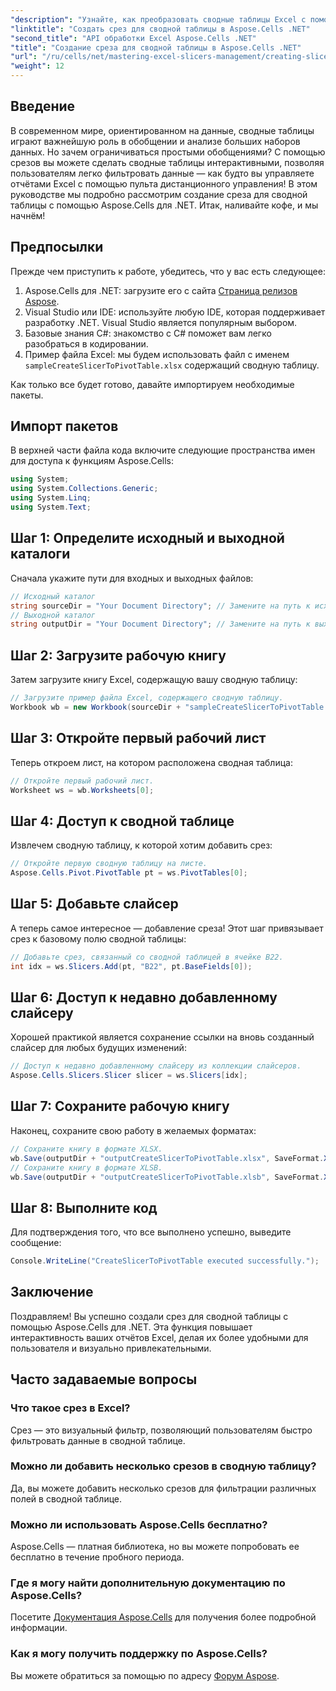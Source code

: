 ```yaml
---
"description": "Узнайте, как преобразовать сводные таблицы Excel с помощью интерактивных срезов с помощью Aspose.Cells для .NET. Это подробное руководство подробно описывает весь процесс."
"linktitle": "Создать срез для сводной таблицы в Aspose.Cells .NET"
"second_title": "API обработки Excel Aspose.Cells .NET"
"title": "Создание среза для сводной таблицы в Aspose.Cells .NET"
"url": "/ru/cells/net/mastering-excel-slicers-management/creating-slicer-for-pivot-table/"
"weight": 12
---
```


## Введение

В современном мире, ориентированном на данные, сводные таблицы играют важнейшую роль в обобщении и анализе больших наборов данных. Но зачем ограничиваться простыми обобщениями? С помощью срезов вы можете сделать сводные таблицы интерактивными, позволяя пользователям легко фильтровать данные — как будто вы управляете отчётами Excel с помощью пульта дистанционного управления! В этом руководстве мы подробно рассмотрим создание среза для сводной таблицы с помощью Aspose.Cells для .NET. Итак, наливайте кофе, и мы начнём!

## Предпосылки

Прежде чем приступить к работе, убедитесь, что у вас есть следующее:

1. Aspose.Cells для .NET: загрузите его с сайта [Страница релизов Aspose](https://releases.aspose.com/cells/net/).
2. Visual Studio или IDE: используйте любую IDE, которая поддерживает разработку .NET. Visual Studio является популярным выбором.
3. Базовые знания C#: знакомство с C# поможет вам легко разобраться в кодировании.
4. Пример файла Excel: мы будем использовать файл с именем `sampleCreateSlicerToPivotTable.xlsx` содержащий сводную таблицу.

Как только все будет готово, давайте импортируем необходимые пакеты.

## Импорт пакетов

В верхней части файла кода включите следующие пространства имен для доступа к функциям Aspose.Cells:

```csharp
using System;
using System.Collections.Generic;
using System.Linq;
using System.Text;
```

## Шаг 1: Определите исходный и выходной каталоги

Сначала укажите пути для входных и выходных файлов:

```csharp
// Исходный каталог
string sourceDir = "Your Document Directory"; // Замените на путь к исходному каталогу.
// Выходной каталог
string outputDir = "Your Document Directory"; // Замените на путь к выходному каталогу.
```

## Шаг 2: Загрузите рабочую книгу

Затем загрузите книгу Excel, содержащую вашу сводную таблицу:

```csharp
// Загрузите пример файла Excel, содержащего сводную таблицу.
Workbook wb = new Workbook(sourceDir + "sampleCreateSlicerToPivotTable.xlsx");
```

## Шаг 3: Откройте первый рабочий лист

Теперь откроем лист, на котором расположена сводная таблица:

```csharp
// Откройте первый рабочий лист.
Worksheet ws = wb.Worksheets[0];
```

## Шаг 4: Доступ к сводной таблице

Извлечем сводную таблицу, к которой хотим добавить срез:

```csharp
// Откройте первую сводную таблицу на листе.
Aspose.Cells.Pivot.PivotTable pt = ws.PivotTables[0];
```

## Шаг 5: Добавьте слайсер

А теперь самое интересное — добавление среза! Этот шаг привязывает срез к базовому полю сводной таблицы:

```csharp
// Добавьте срез, связанный со сводной таблицей в ячейке B22.
int idx = ws.Slicers.Add(pt, "B22", pt.BaseFields[0]);
```

## Шаг 6: Доступ к недавно добавленному слайсеру

Хорошей практикой является сохранение ссылки на вновь созданный слайсер для любых будущих изменений:

```csharp
// Доступ к недавно добавленному слайсеру из коллекции слайсеров.
Aspose.Cells.Slicers.Slicer slicer = ws.Slicers[idx];
```

## Шаг 7: Сохраните рабочую книгу

Наконец, сохраните свою работу в желаемых форматах:

```csharp
// Сохраните книгу в формате XLSX.
wb.Save(outputDir + "outputCreateSlicerToPivotTable.xlsx", SaveFormat.Xlsx);
// Сохраните книгу в формате XLSB.
wb.Save(outputDir + "outputCreateSlicerToPivotTable.xlsb", SaveFormat.Xlsb);
```

## Шаг 8: Выполните код

Для подтверждения того, что все выполнено успешно, выведите сообщение:

```csharp
Console.WriteLine("CreateSlicerToPivotTable executed successfully.");
```

## Заключение

Поздравляем! Вы успешно создали срез для сводной таблицы с помощью Aspose.Cells для .NET. Эта функция повышает интерактивность ваших отчётов Excel, делая их более удобными для пользователя и визуально привлекательными. 

## Часто задаваемые вопросы

### Что такое срез в Excel?
Срез — это визуальный фильтр, позволяющий пользователям быстро фильтровать данные в сводной таблице.

### Можно ли добавить несколько срезов в сводную таблицу?
Да, вы можете добавить несколько срезов для фильтрации различных полей в сводной таблице.

### Можно ли использовать Aspose.Cells бесплатно?
Aspose.Cells — платная библиотека, но вы можете попробовать ее бесплатно в течение пробного периода.

### Где я могу найти дополнительную документацию по Aspose.Cells?
Посетите [Документация Aspose.Cells](https://reference.aspose.com/cells/net/) для получения более подробной информации.

### Как я могу получить поддержку по Aspose.Cells?
Вы можете обратиться за помощью по адресу [Форум Aspose](https://forum.aspose.com/c/cells/9).